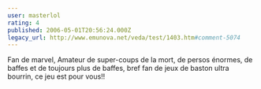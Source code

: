 ```yaml
---
user: masterlol
rating: 4
published: 2006-05-01T20:56:24.000Z
legacy_url: http://www.emunova.net/veda/test/1403.htm#comment-5074
---
```

Fan de marvel, Amateur de super-coups de la mort, de persos énormes, de baffes et de toujours plus de baffes, bref fan de jeux de baston ultra bourrin, ce jeu est pour vous!!
